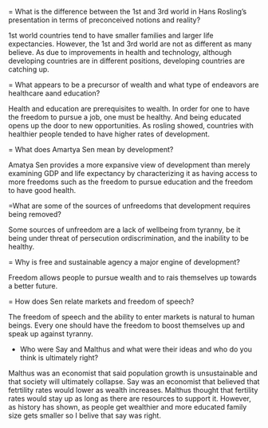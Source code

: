 = What is the difference between the 1st and 3rd world in Hans Rosling’s presentation in terms of preconceived notions and reality?

1st world countries tend to have smaller families and larger life expectancies. However, the 1st and 3rd world are not as
different as many believe. As due to improvements in health and technology, although developing countries are in different positions,
developing countries are catching up.

= What appears to be a precursor of wealth and what type of endeavors are healthcare aand education?

Health and education are prerequisites to wealth. In order for one to have the freedom to pursue a job,
one must be healthy. And being educated opens up the door to new opportunities. As rosling showed, countries with
healthier people tended to have higher rates of development.

= What does Amartya Sen mean by development?

Amatya Sen provides a more expansive view of development than merely examining GDP and life expectancy by
characterizing it as having access to more freedoms such as the freedom to pursue education and the freedom to have good health.

=What are some of the sources of unfreedoms that development requires being removed?

Some sources of unfreedom are a lack of wellbeing from tyranny, be it being under threat of persecution ordiscrimination,
and the inability to be healthy.

= Why is free and sustainable agency a major engine of development?

Freedom allows people to pursue wealth and to rais themselves up towards a better future.

= How does Sen relate markets and freedom of speech?

The freedom of speech and the ability to enter markets is natural to human beings. Every one should have
the freedom to boost themselves up and speak up against tyranny.

- Who were Say and Malthus and what were their ideas and who do you think is ultimately right?

Malthus was an economist that said population growth is unsustainable and that society will ultimately collapse. 
Say was an economist that believed that fetrtility rates would lower as wealth increases. Malthus thought that 
fertility rates would stay up as long as there are resources to support it. However, as history has shown, as
people get wealthier and more educated family size gets smaller so I belive that say was right.
